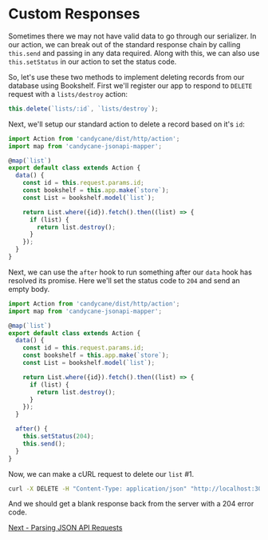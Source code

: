 # Custom Responses

Sometimes there we may not have valid data to go through our serializer.
In our action, we can break out of the standard response chain by calling `this.send` and passing in any data required.
Along with this, we can also use `this.setStatus` in our action to set the status code.

So, let's use these two methods to implement deleting records from our database using Bookshelf.
First we'll register our app to respond to `DELETE` request with a `lists/destroy` action:

```js
this.delete(`lists/:id`, `lists/destroy`);
```

Next, we'll setup our standard action to delete a record based on it's `id`:

```js
import Action from 'candycane/dist/http/action';
import map from 'candycane-jsonapi-mapper';

@map(`list`)
export default class extends Action {
  data() {
    const id = this.request.params.id;
    const bookshelf = this.app.make(`store`);
    const List = bookshelf.model(`list`);

    return List.where({id}).fetch().then((list) => {
      if (list) {
        return list.destroy();
      }
    });
  }
}
```

Next, we can use the `after` hook to run something after our `data` hook has resolved its promise.
Here we'll set the status code to `204` and send an empty body.

```js
import Action from 'candycane/dist/http/action';
import map from 'candycane-jsonapi-mapper';

@map(`list`)
export default class extends Action {
  data() {
    const id = this.request.params.id;
    const bookshelf = this.app.make(`store`);
    const List = bookshelf.model(`list`);

    return List.where({id}).fetch().then((list) => {
      if (list) {
        return list.destroy();
      }
    });
  }

  after() {
    this.setStatus(204);
    this.send();
  }
}
```

Now, we can make a cURL request to delete our `list` #1.

```bash
curl -X DELETE -H "Content-Type: application/json" "http://localhost:3000/lists/1"
```

And we should get a blank response back from the server with a 204 error code.

[Next - Parsing JSON API Requests](./json-api-requests.md)
